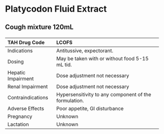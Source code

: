 # Platycodon Fluid Extract

## Cough mixture 120mL

##### 

| TAH Drug Code      | LCOFS                                                 |
|:-------------------|:------------------------------------------------------|
| Indications        | Antitussive, expectorant.                             |
| Dosing             | May be taken with or without food 5-15 mL tid.        |
| Hepatic Impairment | Dose adjustment not necessary                         |
| Renal Impairment   | Dose adjustment not necessary                         |
| Contraindications  | Hypersensitivity to any component of the formulation. |
| Adverse Effects    | Poor appetite, GI disturbance                         |
| Pregnancy          | Unknown                                               |
| Lactation          | Unknown                                               |

